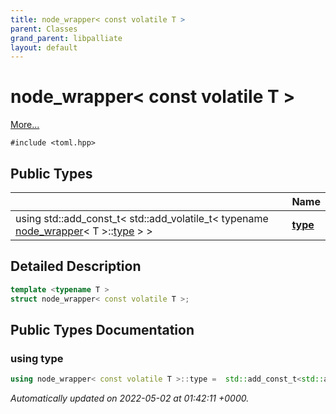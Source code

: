 ```yaml
---
title: node_wrapper< const volatile T >
parent: Classes
grand_parent: libpalliate
layout: default
---
```


# node_wrapper< const volatile T >



 [More...](#detailed-description)


`#include <toml.hpp>`

## Public Types

|                | Name           |
| -------------- | -------------- |
| using std::add_const_t< std::add_volatile_t< typename [node_wrapper](/libpalliate/generated/Classes/structnode__wrapper)< T >::[type](/libpalliate/generated/Classes/structnode__wrapper_3_01const_01volatile_01T_01_4#using-type) > > | **[type](/libpalliate/generated/Classes/structnode__wrapper_3_01const_01volatile_01T_01_4#using-type)**  |

## Detailed Description

```cpp
template <typename T >
struct node_wrapper< const volatile T >;
```

## Public Types Documentation

### using type

```cpp
using node_wrapper< const volatile T >::type =  std::add_const_t<std::add_volatile_t<typename node_wrapper<T>::type> >;
```



_Automatically updated on 2022-05-02 at 01:42:11 +0000._